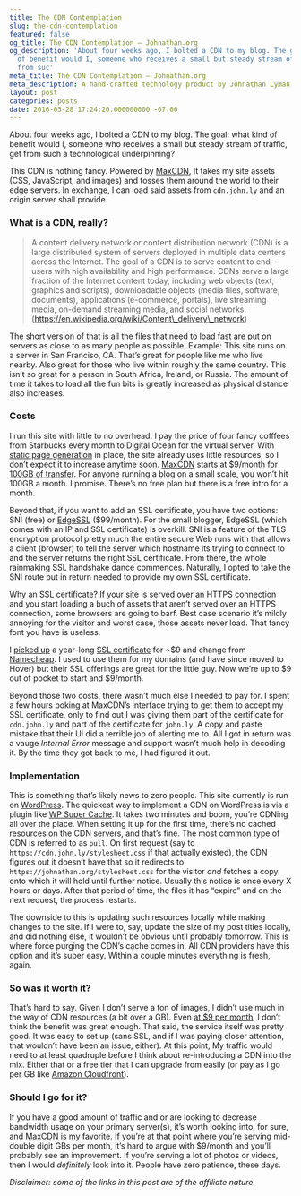 ```yaml
---
title: The CDN Contemplation
slug: the-cdn-contemplation
featured: false
og_title: The CDN Contemplation – Johnathan.org
og_description: 'About four weeks ago, I bolted a CDN to my blog. The goal: what kind
  of benefit would I, someone who receives a small but steady stream of traffic, get
  from suc'
meta_title: The CDN Contemplation – Johnathan.org
meta_description: A hand-crafted technology product by Johnathan Lyman
layout: post
categories: posts
date: 2016-05-28 17:24:20.000000000 -07:00
---
```


About four weeks ago, I bolted a CDN to my blog. The goal: what kind of benefit would I, someone who receives a small but steady stream of traffic, get from such a technological underpinning?

This CDN is nothing fancy. Powered by [MaxCDN](http://tracking.maxcdn.com/c/35573/3982/378?u=https%3A%2F%2Fwww.maxcdn.com%2F), It takes my site assets (CSS, JavaScript, and images) and tosses them around the world to their edge servers. In exchange, I can load said assets from `cdn.john.ly` and an origin server shall provide.

### What is a CDN, really?

> A content delivery network or content distribution network (CDN) is a large distributed system of servers deployed in multiple data centers across the Internet. The goal of a CDN is to serve content to end-users with high availability and high performance. CDNs serve a large fraction of the Internet content today, including web objects (text, graphics and scripts), downloadable objects (media files, software, documents), applications (e-commerce, portals), live streaming media, on-demand streaming media, and social networks. (https://en.wikipedia.org/wiki/Content\_delivery\_network)

The short version of that is all the files that need to load fast are put on servers as close to as many people as possible. Example: This site runs on a server in San Franciso, CA. That’s great for people like me who live nearby. Also great for those who live within roughly the same country. This isn’t so great for a person in South Africa, Ireland, or Russia. The amount of time it takes to load all the fun bits is greatly increased as physical distance also increases.

### Costs

I run this site with little to no overhead. I pay the price of four fancy cofffees from Starbucks every month to Digital Ocean for the virtual server. With [static page generation](https://wordpress.org/plugins/wp-super-cache/) in place, the site already uses little resources, so I don’t expect it to increase anytime soon. [MaxCDN](http://tracking.maxcdn.com/c/35573/3982/378?u=http%3A%2F%2Fmaxcdn.com%2Fpricing%2Fentrepreneur%2F) starts at $9/month for [100GB of transfer](http://tracking.maxcdn.com/c/35573/3982/378?u=http%3A%2F%2Fmaxcdn.com%2Fpricing%2Fentrepreneur%2F). For anyone running a blog on a small scale, you won’t hit 100GB a month. I promise. There’s no free plan but there is a free intro for a month.

Beyond that, if you want to add an SSL certificate, you have two options: SNI (free) or [EdgeSSL](http://tracking.maxcdn.com/c/35573/3982/378?u=https%3A%2F%2Fwww.maxcdn.com%2Ffeatures%2Fssl%2F) ($99/month). For the small blogger, EdgeSSL (which comes with an IP and SSL certificate) is overkill. SNI is a feature of the TLS encryption protocol pretty much the entire secure Web runs with that allows a client (browser) to tell the server which hostname its trying to connect to and the server returns the right SSL certificate. From there, the whole rainmaking SSL handshake dance commences. Naturally, I opted to take the SNI route but in return needed to provide my own SSL certificate.

Why an SSL certificate? If your site is served over an HTTPS connection and you start loading a buch of assets that aren’t served over an HTTPS connection, some browsers are going to barf. Best case scenario it’s mildly annoying for the visitor and worst case, those assets never load. That fancy font you have is useless.

I [picked up](https://www.namecheap.com/security/ssl-certificates.aspx?aff=67222) a year-long [SSL certificate](https://www.namecheap.com/security/ssl-certificates.aspx?aff=67222) for ~$9 and change from [Namecheap](https://www.namecheap.com/?aff=67222). I used to use them for my domains (and have since moved to Hover) but their SSL offerings are great for the little guy. Now we’re up to $9 out of pocket to start and $9/month.

Beyond those two costs, there wasn’t much else I needed to pay for. I spent a few hours poking at MaxCDN’s interface trying to get them to accept my SSL certificate, only to find out I was giving them part of the certificate for `cdn.john.ly` and part of the certificate for `john.ly`. A copy and paste mistake that their UI did a terrible job of alerting me to. All I got in return was a vauge _Internal Error_ message and support wasn’t much help in decoding it. By the time they got back to me, I had figured it out.

### Implementation

This is something that’s likely news to zero people. This site currently is run on [WordPress](https://wordpress.org). The quickest way to implement a CDN on WordPress is via a plugin like [WP Super Cache](https://wordpress.org/plugins/wp-super-cache/). It takes two minutes and boom, you’re CDNing all over the place. When setting it up for the first time, there’s no cached resources on the CDN servers, and that’s fine. The most common type of CDN is referred to as `pull`. On first request (say to `https://cdn.john.ly/stylesheet.css` if that actually existed), the CDN figures out it doesn’t have that so it redirects to `https://johnathan.org/stylesheet.css` for the visitor _and_ fetches a copy onto which it will hold until further notice. Usually this notice is once every X hours or days. After that period of time, the files it has “expire” and on the next request, the process restarts.

The downside to this is updating such resources locally while making changes to the site. If I were to, say, update the size of my post titles locally, and did nothing else, it wouldn’t be obvious until probably tomorrow. This is where force purging the CDN’s cache comes in. All CDN providers have this option and it’s super easy. Within a couple minutes everything is fresh, again.

### So was it worth it?

That’s hard to say. Given I don’t serve a ton of images, I didn’t use much in the way of CDN resources (a bit over a GB). Even [at $9 per month](http://tracking.maxcdn.com/c/35573/3982/378?u=http%3A%2F%2Fmaxcdn.com%2Fpricing%2Fentrepreneur%2F), I don’t think the benefit was great enough. That said, the service itself was pretty good. It was easy to set up (sans SSL, and if I was paying closer attention, that wouldn’t have been an issue, either). At this point, My traffic would need to at least quadruple before I think about re-introducing a CDN into the mix. Either that or a free tier that I can upgrade from easily (or pay as I go per GB like [Amazon Cloudfront](https://aws.amazon.com/cloudfront/)).

### Should I go for it?

If you have a good amount of traffic and or are looking to decrease bandwidth usage on your primary server(s), it’s worth looking into, for sure, and [MaxCDN](http://tracking.maxcdn.com/c/35573/3982/378?u=http%3A%2F%2Fmaxcdn.com%2Fpricing%2Fentrepreneur%2F) is my favorite. If you’re at that point where you’re serving mid-double digit GBs per month, it’s hard to argue with $9/month and you’ll probably see an improvement. If you’re serving a lot of photos or videos, then I would _definitely_ look into it. People have zero patience, these days.

_Disclaimer: some of the links in this post are of the affiliate nature._

